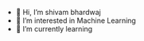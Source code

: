 - 👋 Hi, I’m shivam bhardwaj
- 👀 I’m interested in Machine Learning
- 🌱 I’m currently learning 
<!---
shivampb/shivampb is a ✨ special ✨ repository because its `README.md` (this file) appears on your GitHub profile.
You can click the Preview link to take a look at your changes.
--->
